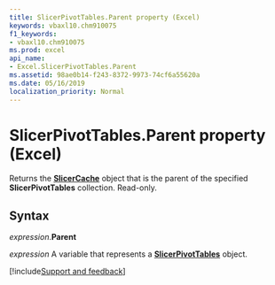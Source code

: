 ```yaml
---
title: SlicerPivotTables.Parent property (Excel)
keywords: vbaxl10.chm910075
f1_keywords:
- vbaxl10.chm910075
ms.prod: excel
api_name:
- Excel.SlicerPivotTables.Parent
ms.assetid: 98ae0b14-f243-8372-9973-74cf6a55620a
ms.date: 05/16/2019
localization_priority: Normal
---
```



# SlicerPivotTables.Parent property (Excel)

Returns the **[SlicerCache](Excel.SlicerCache.md)** object that is the parent of the specified **SlicerPivotTables** collection. Read-only.


## Syntax

_expression_.**Parent**

_expression_ A variable that represents a **[SlicerPivotTables](Excel.SlicerPivotTables.md)** object.




[!include[Support and feedback](~/includes/feedback-boilerplate.md)]